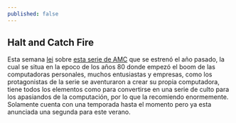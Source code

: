 ```yaml
---
published: false
---
```


## Halt and Catch Fire

Esta semana [lei](https://geekytheory.com/un-referente-geek-cameron-howe/) sobre [esta serie de AMC](http://www.amctv.com/shows/halt-and-catch-fire) que se estrenó el año pasado, la cual se situa en la epoco de los años 80 donde empezó el boom de las computadoras personales, muchos entusiastas y empresas, como los protagonistas de la serie se aventuraron a crear su propia computadora, tiene todos los elementos como para convertirse en una serie de culto para los apasiandos de la computación, por lo que la recomiendo enormemente. Solamente cuenta con una temporada hasta el momento pero ya esta anunciada una segunda para este verano.
